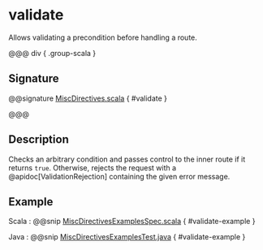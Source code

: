 # validate

Allows validating a precondition before handling a route.

@@@ div { .group-scala }

## Signature

@@signature [MiscDirectives.scala](/akka-http/src/main/scala/akka/http/scaladsl/server/directives/MiscDirectives.scala) { #validate }

@@@

## Description

Checks an arbitrary condition and passes control to the inner route if it returns `true`.
Otherwise, rejects the request with a @apidoc[ValidationRejection] containing the given error message.

## Example

Scala
:  @@snip [MiscDirectivesExamplesSpec.scala](/docs/src/test/scala/docs/http/scaladsl/server/directives/MiscDirectivesExamplesSpec.scala) { #validate-example }

Java
:  @@snip [MiscDirectivesExamplesTest.java](/docs/src/test/java/docs/http/javadsl/server/directives/MiscDirectivesExamplesTest.java) { #validate-example }
